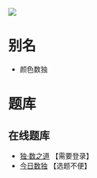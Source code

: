 ![](https://cn.sudoku.today/pic/color9sameposition/19550_451838.png)

# 别名
- 颜色数独

# 题库

## 在线题库
- [独·数之道](http://www.sudokufans.org.cn/lx/game.index.php?type=x3) 【需要登录】
- [今日数独](https://cn.sudoku.today/g-color-sudoku/) 【选题不便】